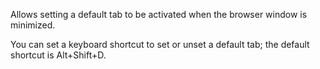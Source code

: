 Allows setting a default tab to be activated when the browser window is minimized.

You can set a keyboard shortcut to set or unset a default tab; the default shortcut is Alt+Shift+D.
